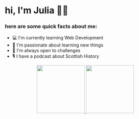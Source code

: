 # hi, I'm Julia 🌷✨

### here are some quick facts about me:
- 💻 I'm currently learning Web Development
- 📖 I'm passionate about learning new things
- 🧩 I'm always open to challenges
- 🎙️󠁧󠁢󠁳󠁣󠁴󠁿 I have a podcast about Scottish History

<div align="center">
  <a href="https://github.com/juliazib">
  <img height="150em" src="https://github-readme-stats.vercel.app/api?username=juliazib&show_icons=true&theme=cobalt&include_all_commits=true&count_private=true"/>
  <img height="150em" src="https://github-readme-stats.vercel.app/api/top-langs/?username=juliazib&layout=compact&langs_count=7&theme=cobalt"/>
</div>


